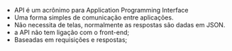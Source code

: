 - API é um acrônimo para Application Programming Interface
- Uma forma simples de comunicação entre aplicações.
- Não necessita de telas, normalmente as respostas são dadas em JSON.
- a API não tem ligação com o front-end;
- Baseadas em requisições e respostas;